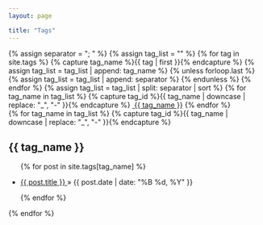 ```yaml
---
layout: page

title: "Tags"
---
```


<div class="tag-list">
  {% assign separator = "; " %}
  {% assign tag_list = "" %}
  {% for tag in site.tags %}
    {% capture tag_name %}{{ tag | first }}{% endcapture %}
    {% assign tag_list = tag_list | append: tag_name %}
    {% unless forloop.last %}
      {% assign tag_list = tag_list | append: separator %}
    {% endunless %}
  {% endfor %}
  {% assign tag_list = tag_list | split: separator | sort %}
  {% for tag_name in tag_list %}
    {% capture tag_id %}{{ tag_name | downcase | replace: "_", "-" }}{% endcapture %}
    <a class="tag-name" href="#{{ tag_id }}"><i class="fa fa-tag" aria-hidden="true"></i>&nbsp;{{ tag_name }}</a>
  {% endfor %}
</div>

<div class="tag-archives">
  {% for tag_name in tag_list %}
    {% capture tag_id %}{{ tag_name | downcase | replace: "_", "-" }}{% endcapture %}
    <div class="archive-group" id="{{ tag_id }}">
      <h2 class="tag-head">{{ tag_name }}</h2>
      <ul>
        {% for post in site.tags[tag_name] %}
          <li>
            <p>
              <a href="{{ site.url }}{{ site.baseurl }}{{ post.url }}">
                  {{ post.title }}
              </a>
              <span>&raquo;&nbsp;{{ post.date | date: "%B %d, %Y" }}</span>
            </p>
          </li>
        {% endfor %}
      </ul>
    </div>
  {% endfor %}
</div>
